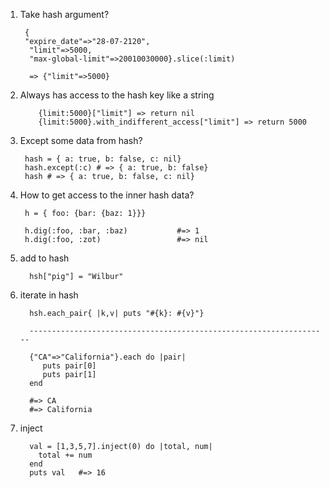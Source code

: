 1. Take hash argument?
        
        {
        "expire_date"=>"28-07-2120",
         "limit"=>5000,
         "max-global-limit"=>20010030000}.slice(:limit)
         
         => {"limit"=>5000}
 2. Always has access to the hash key like a string
                
            {limit:5000}["limit"] => return nil
            {limit:5000}.with_indifferent_access["limit"] => return 5000
3. Except some data from hash?
        
        hash = { a: true, b: false, c: nil}
        hash.except(:c) # => { a: true, b: false}
        hash # => { a: true, b: false, c: nil}
4. How to get access to the inner hash data?
        
        h = { foo: {bar: {baz: 1}}}

        h.dig(:foo, :bar, :baz)           #=> 1
        h.dig(:foo, :zot)                 #=> nil

4. add to hash 
         
         hsh["pig"] = "Wilbur"
5. iterate in hash

         hsh.each_pair{ |k,v| puts "#{k}: #{v}"}
         
         -------------------------------------------------------------------
         
         {"CA"=>"California"}.each do |pair|
            puts pair[0]
            puts pair[1]
         end      

         #=> CA
         #=> California
         
5. inject
         
         val = [1,3,5,7].inject(0) do |total, num|
           total += num
         end   
         puts val   #=> 16

